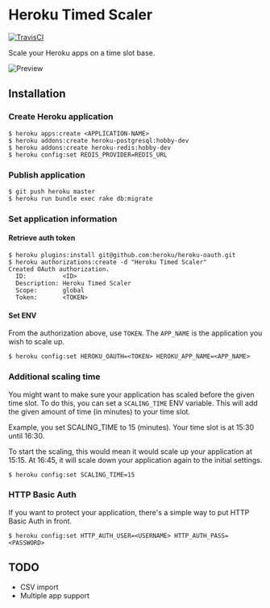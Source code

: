 # Heroku Timed Scaler

[![TravisCI](https://travis-ci.org/jelmersnoeck/heroku-timed-scaler.svg)](https://travis-ci.org/jelmersnoeck/heroku-timed-scaler)

Scale your Heroku apps on a time slot base.

![Preview](https://cdn-images-1.medium.com/max/800/1*O5wHwkbz3bpo0ksKgxilgQ.png)

## Installation

### Create Heroku application

```
$ heroku apps:create <APPLICATION-NAME>
$ heroku addons:create heroku-postgresql:hobby-dev
$ heroku addons:create heroku-redis:hobby-dev
$ heroku config:set REDIS_PROVIDER=REDIS_URL
```

### Publish application

```
$ git push heroku master
$ heroku run bundle exec rake db:migrate
```

### Set application information

#### Retrieve auth token

```
$ heroku plugins:install git@github.com:heroku/heroku-oauth.git
$ heroku authorizations:create -d "Heroku Timed Scaler"
Created OAuth authorization.
  ID:          <ID>
  Description: Heroku Timed Scaler
  Scope:       global
  Token:       <TOKEN>
```

#### Set ENV

From the authorization above, use `TOKEN`. The `APP_NAME` is the application you
wish to scale up.

```
$ heroku config:set HEROKU_OAUTH=<TOKEN> HEROKU_APP_NAME=<APP_NAME>
```

### Additional scaling time

You might want to make sure your application has scaled before the given time
slot. To do this, you can set a `SCALING_TIME` ENV variable. This will add the
given amount of time (in minutes) to your time slot.

Example, you set SCALING_TIME to 15 (minutes). Your time slot is at 15:30 until
16:30.

To start the scaling, this would mean it would scale up your application at
15:15. At 16:45, it will scale down your application again to the initial
settings.

```
$ heroku config:set SCALING_TIME=15
```

### HTTP Basic Auth

If you want to protect your application, there's a simple way to put HTTP Basic
Auth in front.

```
$ heroku config:set HTTP_AUTH_USER=<USERNAME> HTTP_AUTH_PASS=<PASSWORD>
```

## TODO

- CSV import
- Multiple app support
